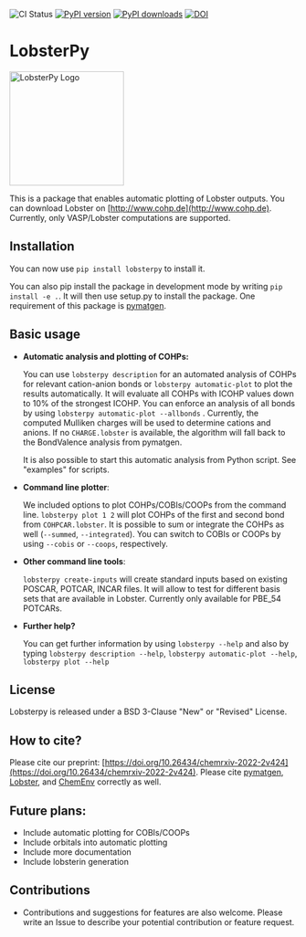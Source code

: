 ![CI Status](https://github.com/JaGeo/LobsterPy/actions/workflows/python-package.yml/badge.svg)  [![PyPI version](https://badge.fury.io/py/lobsterpy.svg)](https://badge.fury.io/py/lobsterpy) [![PyPI downloads](https://img.shields.io/pypi/dm/lobsterpy?style=flat&color=blue&label=pypi%20downloads)](https://pypi.org/project/lobsterpy) [![DOI](https://zenodo.org/badge/343384088.svg)](https://zenodo.org/badge/latestdoi/343384088)

# LobsterPy
<img src="LobsterPyLogo.png" alt="LobsterPy Logo" width="200"/>

This is a package that enables automatic plotting of Lobster outputs. You can download Lobster on [http://www.cohp.de](http://www.cohp.de). Currently, only VASP/Lobster computations are supported.

## Installation

You can now use ``pip install lobsterpy`` to install it.

You can also pip install the package in development mode by writing ``pip install -e .``. It will then use setup.py to install the package. One requirement of this package is [pymatgen](https://github.com/materialsproject/pymatgen).

## Basic usage

* **Automatic analysis and plotting of COHPs:**
    
    You can use ``lobsterpy description`` for an automated analysis of COHPs for relevant cation-anion bonds or ``lobsterpy automatic-plot`` to plot the results automatically. It will evaluate all COHPs with ICOHP values down to 10% of the strongest ICOHP. You can enforce an analysis of all bonds by using ``lobsterpy automatic-plot --allbonds`` . Currently, the computed Mulliken charges will be used to determine cations and anions. If no ``CHARGE.lobster`` is available, the algorithm will fall back to the BondValence analysis from pymatgen.
  
    It is also possible to start this automatic analysis from Python script. See "examples" for scripts.

  
* **Command line plotter**:
    
    We included options to plot COHPs/COBIs/COOPs from the command line.
    ``lobsterpy plot 1 2`` will plot COHPs of the first and second bond from ``COHPCAR.lobster``. It is possible to sum or integrate the COHPs as well (``--summed``, ``--integrated``). You can switch to COBIs or COOPs by using ``--cobis`` or ``--coops``, respectively.

* **Other command line tools**: 
    
    ``lobsterpy create-inputs`` will create standard inputs based on existing POSCAR, POTCAR, INCAR files. It will allow to test for different basis sets that are available in Lobster. Currently only available for PBE_54 POTCARs.

* **Further help?**
  
    You can get further information by using ``lobsterpy --help`` and also by typing ``lobsterpy description --help``, ``lobsterpy automatic-plot --help``, ``lobsterpy plot --help``


## License
Lobsterpy is released under a BSD 3-Clause "New" or "Revised" License. 


## How to cite?
Please cite our preprint: [https://doi.org/10.26434/chemrxiv-2022-2v424](https://doi.org/10.26434/chemrxiv-2022-2v424). 
Please cite [pymatgen](https://github.com/materialsproject/pymatgen), [Lobster](https://www.cohp.de), and [ChemEnv](https://doi.org/10.1107/S2052520620007994) correctly as well.


## Future plans:
* Include automatic plotting for COBIs/COOPs
* Include orbitals into automatic plotting
* Include more documentation
* Include lobsterin generation

## Contributions
* Contributions and suggestions for features are also welcome. Please write an Issue to describe your potential contribution or feature request.
